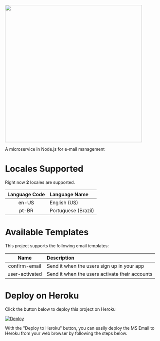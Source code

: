 <img src="https://raw.githubusercontent.com/thiagodnf/ms-email/master/assets/images/logo-name.png?token=AAA32X44CGQB4PVWPUGTL4K6D333W" width="450px"/>

A microservice in Node.js for e-mail management

# Locales Supported

Right now **2** locales are supported.

| Language Code| Language Name |  
| :-----: | :---- | 
| en-US | English (US) | 
| pt-BR | Portuguese (Brazil) |
 
# Available Templates

This project supports the following email templates:

| Name| Description |  
| :-----: | :---- | 
| confirm-email | Send it when the users sign up in your app | 
| user-activated | Send it when the users activate their accounts | 

# Deploy on Heroku

Click the button below to deploy this project on Heroku

[![Deploy](https://www.herokucdn.com/deploy/button.svg)](https://heroku.com/deploy)

With the "Deploy to Heroku" button, you can easily deploy the MS Email to Heroku from your web browser by following the steps below.
